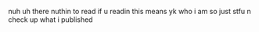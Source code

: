 nuh uh there nuthin to read
if u readin this means yk who i am
so just stfu n check up what i published

